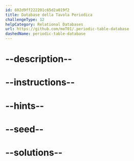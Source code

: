 ```yaml
---
id: 602d9ff222201c65d2a019f2
title: Database della Tavola Periodica
challengeType: 12
helpCategory: Relational Databases
url: https://github.com/moT01/.periodic-table-database
dashedName: periodic-table-database
---
```


# --description--

# --instructions--

# --hints--

# --seed--

# --solutions--
